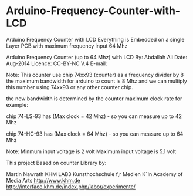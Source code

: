 Arduino-Frequency-Counter-with-LCD
==================================

Arduino Frequency Counter with LCD Everything is Embedded on a single Layer PCB
with maximum frequency input 64 Mhz

  Arduino Frequency Counter (up to 64 Mhz) with LCD
  By: Abdallah Ali 
  Date: Aug-2014
  Licence: CC-BY-NC V.4
  E-mail: 

  
  Note: This counter use chip 74xx93 (counter) as a frequency divider by 8
  the maximum bandwidth for arduino to count is 8 Mhz and we can multiply this number 
  using 74xx93 or any other counter chip.
  
  the new bandwidth is determined by the counter maximum clock rate
  for example: 
  
  chip 74-LS-93 has (Max clock = 42 Mhz) - so you can measure up to 42 Mhz
  
  chip 74-HC-93 has (Max clock = 64 Mhz) - so you can measure up to 64 Mhz
  
  Note: Minmum input voltage is 2 volt
		    Maximum input voltage is 5.1 volt
		
		
  This project Based on counter Library by:  
  
  Martin Nawrath KHM LAB3
  Kunsthochschule f¸r Medien Kˆln
  Academy of Media Arts
  http://www.khm.de
  http://interface.khm.de/index.php/labor/experimente/	
